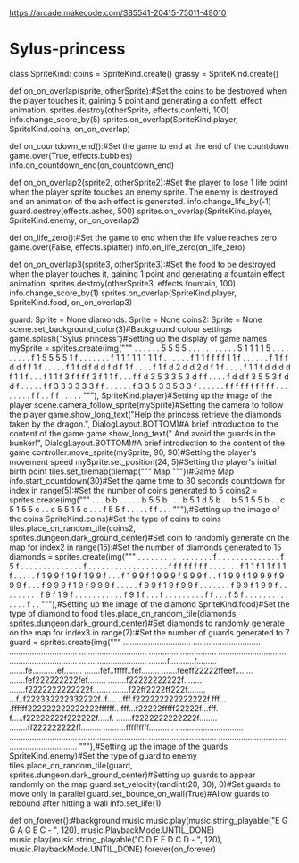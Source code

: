 https://arcade.makecode.com/S85541-20415-75011-49010
# Sylus-princess
class SpriteKind:
    coins = SpriteKind.create()
    grassy = SpriteKind.create()

def on_on_overlap(sprite, otherSprite):#Set the coins to be destroyed when the player touches it, gaining 5 point and generating a confetti effect animation.
    sprites.destroy(otherSprite, effects.confetti, 100)
    info.change_score_by(5)
sprites.on_overlap(SpriteKind.player, SpriteKind.coins, on_on_overlap)

def on_countdown_end():#Set the game to end at the end of the countdown
    game.over(True, effects.bubbles)
info.on_countdown_end(on_countdown_end)

def on_on_overlap2(sprite2, otherSprite2):#Set the player to lose 1 life point when the player sprite touches an enemy sprite. The enemy is destroyed and an animation of the ash effect is generated.
    info.change_life_by(-1)
    guard.destroy(effects.ashes, 500)
sprites.on_overlap(SpriteKind.player, SpriteKind.enemy, on_on_overlap2)

def on_life_zero():#Set the game to end when the life value reaches zero
    game.over(False, effects.splatter)
info.on_life_zero(on_life_zero)

def on_on_overlap3(sprite3, otherSprite3):#Set the food to be destroyed when the player touches it, gaining 1 point and generating a fountain effect animation.
    sprites.destroy(otherSprite3, effects.fountain, 100)
    info.change_score_by(1)
sprites.on_overlap(SpriteKind.player, SpriteKind.food, on_on_overlap3)

guard: Sprite = None
diamonds: Sprite = None
coins2: Sprite = None
scene.set_background_color(3)#Background colour settings
game.splash("Sylus princess")#Setting up the display of game names
mySprite = sprites.create(img("""
        . . . . . . 5 5 5 5 . . . . . . 
            . . . . . 5 1 1 1 1 5 . . . . . 
            . . . . f 1 5 5 5 5 1 f . . . . 
            . . . f 1 1 1 1 1 1 1 1 f . . . 
            . . . f 1 1 f f f f 1 1 f . . . 
            . . . f 1 f f d d f f 1 f . . . 
            . . f 1 f d f d d f d f 1 f . . 
            . . f 1 f d 2 d d 2 d f 1 f . . 
            . . f 1 1 f d d d d f 1 1 f . . 
            . f 1 1 f 3 f f f f 3 f 1 1 f . 
            . . f f d 3 5 3 3 5 3 d f f . . 
            . . f d d f 3 5 5 3 f d d f . . 
            . . . f f 3 3 3 3 3 3 f f . . . 
            . . . f 3 3 5 3 3 5 3 3 f . . . 
            . . . f f f f f f f f f f . . . 
            . . . . . f f . . f f . . . . .
    """),
    SpriteKind.player)#Setting up the image of the player
scene.camera_follow_sprite(mySprite)#Setting the camera to follow the player
game.show_long_text("Help the princess retrieve the diamonds taken by the dragon.",
    DialogLayout.BOTTOM)#A brief introduction to the content of the game
game.show_long_text(" And avoid the guards in the bunker!", DialogLayout.BOTTOM)#A brief introduction to the content of the game
controller.move_sprite(mySprite, 90, 90)#Setting the player's movement speed
mySprite.set_position(24, 5)#Setting the player's initial birth point
tiles.set_tilemap(tilemap("""
    Map
"""))#Game Map
info.start_countdown(30)#Set the game time to 30 seconds countdown
for index in range(5):#Set the number of coins generated to 5
    coins2 = sprites.create(img("""
            . . . b b . . . 
                    . . b 5 5 b . . 
                    . b 5 1 d 5 b . 
                    . b 5 1 5 5 b . 
                    . c 5 1 5 5 c . 
                    . c 5 5 1 5 c . 
                    . . f 5 5 f . . 
                    . . . f f . . .
        """),#Setting up the image of the coins
        SpriteKind.coins)#Set the type of coins to coins
    tiles.place_on_random_tile(coins2, sprites.dungeon.dark_ground_center)#Set coin to randomly generate on the map
for index2 in range(15):#Set the number of diamonds generated to 15
    diamonds = sprites.create(img("""
            . . . . . . . . . . . . . . . . 
                    . f . . . . . . . . . . . . . . 
                    f 5 f . . . . . . . . . . . . . 
                    . f . . . . . . . . . . . . . . 
                    . . . . f f f f f f f f . . . . 
                    . . . f 1 1 f 1 1 f 1 1 f . . . 
                    . . f 1 9 9 f 1 9 f 1 9 9 f . . 
                    . f 1 9 9 f 1 9 9 9 f 9 9 9 f . 
                    . f 1 9 9 f 1 9 9 9 f 9 9 9 f . 
                    . . f 9 9 9 f 1 9 f 9 9 9 f . . 
                    . . . f 9 9 f 1 9 f 9 9 f . . . 
                    . . . . f 9 9 f 1 9 9 f . . . . 
                    . . . . . f 9 f 1 9 f . . . . . 
                    . . . . . . f 9 1 f . . . f . . 
                    . . . . . . . f f . . . f 5 f . 
                    . . . . . . . . . . . . . f . .
        """),#Setting up the image of the diamond
        SpriteKind.food)#Set the type of diamond to food
    tiles.place_on_random_tile(diamonds, sprites.dungeon.dark_ground_center)#Set diamonds to randomly generate on the map
for index3 in range(7):#Set the number of guards generated to 7
    guard = sprites.create(img("""
            ..............................
                    ..............................
                    ..............................
                    ..............................
                    ..............................
                    ..............................
                    ..............................
                    ..............................
                    ........f...........f.........
                    .......fe...........ef........
                    .......fef..fffff..fef........
                    .......feeff22222ffeef........
                    .......fef222222222fef........
                    ........f22222222222f.........
                    .......f2222222222222f........
                    .......f22ff2222ff222f........
                    ...f..f222332222332222f..f....
                    ..fff.f222222222222222f.fff...
                    .ffffff222222222222222ffffff..
                    fff...f22222fffff22222f...fff.
                    f.....f22222222f222222f.....f.
                    .......f2222222222222f........
                    ........ff222222222ff.........
                    ..........fffffffff...........
                    ..............................
                    ..............................
                    ..............................
                    ..............................
                    ..............................
                    ..............................
        """),#Setting up the image of the guards
        SpriteKind.enemy)#Set the type of guard to enemy
    tiles.place_on_random_tile(guard, sprites.dungeon.dark_ground_center)#Setting up guards to appear randomly on the map
    guard.set_velocity(randint(20, 30), 0)#Set guards to move only in parallel
    guard.set_bounce_on_wall(True)#Allow guards to rebound after hitting a wall
info.set_life(1)

def on_forever():#background music
    music.play(music.string_playable("E G G A G E C - ", 120),
        music.PlaybackMode.UNTIL_DONE)
    music.play(music.string_playable("C D E E D C D - ", 120),
        music.PlaybackMode.UNTIL_DONE)
forever(on_forever)
